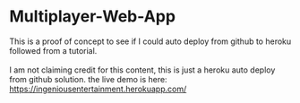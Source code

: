 # Multiplayer-Web-App
This is a proof of concept to see if I could auto deploy from github to heroku followed from a tutorial.<br/><br/>
I am not claiming credit for this content, this is just a heroku auto deploy from github solution.
the live demo is here:
https://ingeniousentertainment.herokuapp.com/
